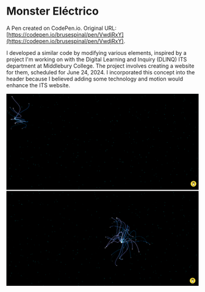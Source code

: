 # Monster Eléctrico

A Pen created on CodePen.io. Original URL: [https://codepen.io/brusespinal/pen/VwdjRxY](https://codepen.io/brusespinal/pen/VwdjRxY).



I developed a similar code by modifying various elements, inspired by a project I'm working on with the Digital Learning and Inquiry (DLINQ) ITS department at Middlebury College. The project involves creating a website for them, scheduled for June 24, 2024. I incorporated this concept into the header because I believed adding some technology and motion would enhance the ITS website.

![how does the electric background work ](first-image)
![how does it move on the screen](second-image)
